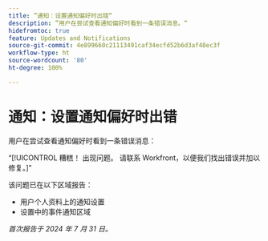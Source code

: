 ```yaml
---
title: ”通知：设置通知偏好时出错“
description: ”用户在尝试查看通知偏好时看到一条错误消息。“
hidefromtoc: true
feature: Updates and Notifications
source-git-commit: 4e899660c21113491caf34ecfd52b6d3af48ec3f
workflow-type: ht
source-wordcount: '80'
ht-degree: 100%

---
```



# 通知：设置通知偏好时出错

用户在尝试查看通知偏好时看到一条错误消息：

“[!UICONTROL 糟糕！ 出现问题。 请联系 Workfront，以便我们找出错误并加以修复。]”

该问题已在以下区域报告：

* 用户个人资料上的通知设置
* 设置中的事件通知区域

_首次报告于 2024 年 7 月 31 日。_
